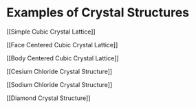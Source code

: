 # Examples of Crystal Structures

[[Simple Cubic Crystal Lattice]]

[[Face Centered Cubic Crystal Lattice]]

[[Body Centered Cubic Crystal Lattice]]

[[Cesium Chloride Crystal Structure]]

[[Sodium Chloride Crystal Structure]]

[[Diamond Crystal Structure]]